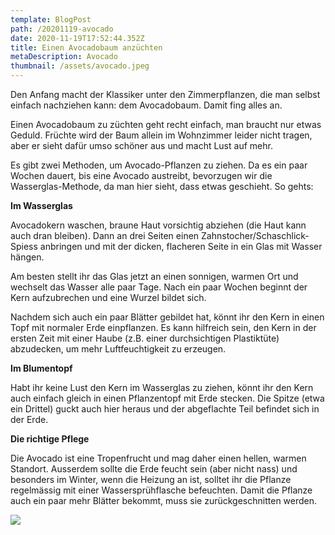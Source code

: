 ```yaml
---
template: BlogPost
path: /20201119-avocado
date: 2020-11-19T17:52:44.352Z
title: Einen Avocadobaum anzüchten
metaDescription: Avocado
thumbnail: /assets/avocado.jpeg
---
```

Den Anfang macht der Klassiker unter den Zimmerpflanzen, die man selbst einfach nachziehen kann: dem Avocadobaum. Damit fing alles an.

Einen Avocadobaum zu züchten geht recht einfach, man braucht nur etwas Geduld. Früchte wird der Baum allein im Wohnzimmer leider nicht tragen, aber er sieht dafür umso schöner aus und macht Lust auf mehr.

Es gibt zwei Methoden, um Avocado-Pflanzen zu ziehen. Da es ein paar Wochen dauert, bis eine Avocado austreibt, bevorzugen wir die Wasserglas-Methode, da man hier sieht, dass etwas geschieht. So gehts:

**Im Wasserglas**

Avocadokern waschen, braune Haut vorsichtig abziehen (die Haut kann auch dran bleiben). Dann an drei Seiten einen Zahnstocher/Schaschlick-Spiess anbringen und mit der dicken, flacheren Seite in ein Glas mit Wasser hängen.

Am besten stellt ihr das Glas jetzt an einen sonnigen, warmen Ort und wechselt das Wasser alle paar Tage. Nach ein paar Wochen beginnt der Kern aufzubrechen und eine Wurzel bildet sich.

Nachdem sich auch ein paar Blätter gebildet hat, könnt ihr den Kern in einen Topf mit normaler Erde einpflanzen. Es kann hilfreich sein, den Kern in der ersten Zeit mit einer Haube (z.B. einer durchsichtigen Plastiktüte) abzudecken, um mehr Luftfeuchtigkeit zu erzeugen.

**Im Blumentopf**

Habt ihr keine Lust den Kern im Wasserglas zu ziehen, könnt ihr den Kern auch einfach gleich in einen Pflanzentopf mit Erde stecken. Die Spitze (etwa ein Drittel) guckt auch hier heraus und der abgeflachte Teil befindet sich in der Erde.

**Die richtige Pflege**

Die Avocado ist eine Tropenfrucht und mag daher einen hellen, warmen Standort. Ausserdem sollte die Erde feucht sein (aber nicht nass) und besonders im Winter, wenn die Heizung an ist, solltet ihr die Pflanze regelmässig mit einer Wassersprühflasche befeuchten. Damit die Pflanze auch ein paar mehr Blätter bekommt, muss sie zurückgeschnitten werden.



![](/assets/Avocadobaum.jpg)
